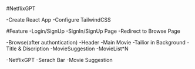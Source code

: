 #NetflixGPT

-Create React App
-Configure TailwindCSS

#Feature
-Login/SignUp
-SignIn/SignUp Page
-Redirect to Browse Page

-Browse(after authontication)
-Header
-Main Movie
-Tailior in Background
-Title & Discription
-MovieSuggestion
-MovieList\*N

-NetflixGPT
-Serach Bar
-Movie Suggestion
